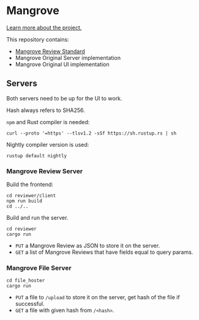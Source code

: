 # Mangrove

[Learn more about the project.](https://planting.space/mangrove.html)

This repository contains:
- [Mangrove Review Standard](Mangrove_Review_Standard_v1.md)
- Mangrove Original Server implementation
- Mangrove Original UI implementation

## Servers

Both servers need to be up for the UI to work.

Hash always refers to SHA256.

`npm` and Rust compiler is needed:
```
curl --proto '=https' --tlsv1.2 -sSf https://sh.rustup.rs | sh
```

Nightly compiler version is used:
```
rustup default nightly
```

### Mangrove Review Server

Build the frontend:
```
cd reviewer/client
npm run build
cd ../..
```

Build and run the server.
```
cd reviewer
cargo run
```

- `PUT` a Mangrove Review as JSON to store it on the server.
- `GET` a list of Mangrove Reviews that have fields equal to query params.

### Mangrove File Server

```
cd file_hoster
cargo run
```

- `PUT` a file to `/upload` to store it on the server, get hash of the file if successful.
- `GET` a file with given hash from `/<hash>`.
